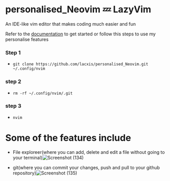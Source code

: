 # personalised_Neovim 💤 LazyVim
An IDE-like vim editor that makes coding much easier and fun

Refer to the [documentation](https://lazyvim.github.io/installation) to get started or follow this steps to use my personalise features

### Step 1
- ```git clone https://github.com/lacxis/personalised_Neovim.git  ~/.config/nvim```

### step 2
- ```rm -rf ~/.config/nvim/.git```

### step 3
- ```nvim```

# Some of the features include

- File exploreer(where you can add, delete and edit a file without going to your terminal)![Screenshot (134)](https://user-images.githubusercontent.com/111117555/227892700-2e60bbbe-a8f7-4035-9706-cd72ac577050.png)

- git(where you can commit your changes, push and pull to your github repository)![Screenshot (135)](https://user-images.githubusercontent.com/111117555/227893162-0101e982-ad54-4808-8559-38f655df1aad.png)

